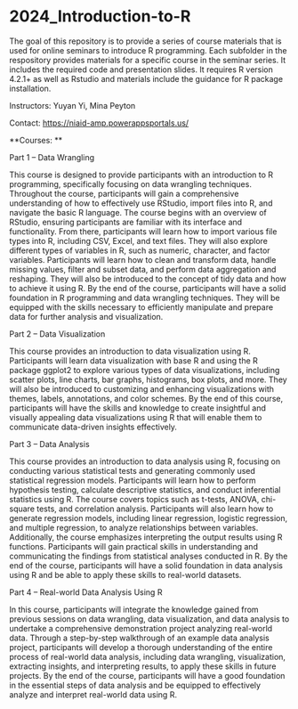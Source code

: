 # 2024_Introduction-to-R

The goal of this repository is to provide a series of course materials that is used for online seminars to introduce R programming. Each subfolder in the respository provides materials for a specific course in the seminar series.  It includes the required code and presentation slides. It requires R version 4.2.1+ as well as Rstudio and materials include the guidance for R package installation.

Instructors: Yuyan Yi, Mina Peyton

Contact: https://niaid-amp.powerappsportals.us/

**Courses: **

Part 1 – Data Wrangling

This course is designed to provide participants with an introduction to R programming, specifically focusing on data wrangling techniques. Throughout the course, participants will gain a comprehensive understanding of how to effectively use RStudio, import files into R, and navigate the basic R language. The course begins with an overview of RStudio, ensuring participants are familiar with its interface and functionality. From there, participants will learn how to import various file types into R, including CSV, Excel, and text files. They will also explore different types of variables in R, such as numeric, character, and factor variables. Participants will learn how to clean and transform data, handle missing values, filter and subset data, and perform data aggregation and reshaping. They will also be introduced to the concept of tidy data and how to achieve it using R. By the end of the course, participants will have a solid foundation in R programming and data wrangling techniques. They will be equipped with the skills necessary to efficiently manipulate and prepare data for further analysis and visualization.


Part 2 – Data Visualization

This course provides an introduction to data visualization using R. Participants will learn data visualization with base R and using the R package ggplot2 to explore various types of data visualizations, including scatter plots, line charts, bar graphs, histograms, box plots, and more. They will also be introduced to customizing and enhancing visualizations with themes, labels, annotations, and color schemes. By the end of this course, participants will have the skills and knowledge to create insightful and visually appealing data visualizations using R that will enable them to communicate data-driven insights effectively.


Part 3 – Data Analysis

This course provides an introduction to data analysis using R, focusing on conducting various statistical tests and generating commonly used statistical regression models. Participants will learn how to perform hypothesis testing, calculate descriptive statistics, and conduct inferential statistics using R. The course covers topics such as t-tests, ANOVA, chi-square tests, and correlation analysis. Participants will also learn how to generate regression models, including linear regression, logistic regression, and multiple regression, to analyze relationships between variables. Additionally, the course emphasizes interpreting the output results using R functions. Participants will gain practical skills in understanding and communicating the findings from statistical analyses conducted in R. By the end of the course, participants will have a solid foundation in data analysis using R and be able to apply these skills to real-world datasets.


Part 4 – Real-world Data Analysis Using R

In this course, participants will integrate the knowledge gained from previous sessions on data wrangling, data visualization, and data analysis to undertake a comprehensive demonstration project analyzing real-world data. Through a step-by-step walkthrough of an example data analysis project, participants will develop a thorough understanding of the entire process of real-world data analysis, including data wrangling, visualization, extracting insights, and interpreting results, to apply these skills in future projects. By the end of the course, participants will have a good foundation in the essential steps of data analysis and be equipped to effectively analyze and interpret real-world data using R.
